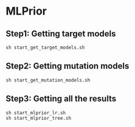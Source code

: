 # MLPrior
## Step1: Getting target models
    sh start_get_target_models.sh
## Step2: Getting mutation models
    sh start_get_mutation_models.sh
## Step3: Getting all the results
    sh start_mlprior_lr.sh
    sh start_mlprior_tree.sh



